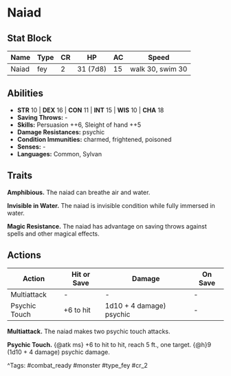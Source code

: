 # Naiad

## Stat Block

| Name | Type | CR | HP | AC | Speed |
|------|------|----|----|----|-------|
| Naiad | fey | 2 | 31 (7d8) | 15 | walk 30, swim 30 |

## Abilities

- **STR** 10 | **DEX** 16 | **CON** 11 | **INT** 15 | **WIS** 10 | **CHA** 18
- **Saving Throws:** -  
- **Skills:** Persuasion ++6, Sleight of hand ++5  
- **Damage Resistances:** psychic  
- **Condition Immunities:** charmed, frightened, poisoned  
- **Senses:** -  
- **Languages:** Common, Sylvan

## Traits

**Amphibious.** The naiad can breathe air and water.

**Invisible in Water.** The naiad is invisible condition while fully immersed in water.

**Magic Resistance.** The naiad has advantage on saving throws against spells and other magical effects.


## Actions

| Action | Hit or Save | Damage | On Save |
|--------|--------------|--------|----------|
| Multiattack | - | - | - |
| Psychic Touch | +6 to hit | 1d10 + 4 damage) psychic | - |

**Multiattack.** The naiad makes two psychic touch attacks.

**Psychic Touch.** {@atk ms} +6 to hit to hit, reach 5 ft., one target. {@h}9 (1d10 + 4 damage) psychic damage.


^Tags: #combat_ready #monster #type_fey #cr_2